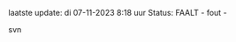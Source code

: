 laatste update: 
di 07-11-2023  8:18   uur 
Status: FAALT - fout - 
<div class="service R">svn</div>